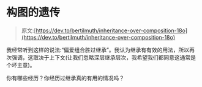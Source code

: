 # 构图的遗传

> 原文:[https://dev.to/bertilmuth/inheritance-over-composition-18o](https://dev.to/bertilmuth/inheritance-over-composition-18o)

我经常听到这样的说法:“偏爱组合胜过继承”。我认为继承有有效的用法，所以再次强调，这取决于上下文(让我们忽略深层继承层次，我希望我们都同意这通常是个坏主意)。

你有哪些经历？你经历过继承真的有用的情况吗？